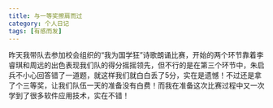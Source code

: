 ```yaml
---
title: 与一等奖擦肩而过
category: 个人日记
tags: [有感而发]
---
```


昨天我带队去参加校会组织的“我为国学狂”诗歌朗诵比赛，开始的两个环节靠着李睿琪和周远的出色表现我们队的得分摇摇领先，但不行的是在第三个环节中，朱启兵不小心回答错了一道题，就这样我们就白白丢了5分，实在是遗憾！不过还是拿了个三等奖，让我们队伍一天的准备没有白费！而我在准备这次比赛过程中又一次学到了很多软件应用技术，实在不错！
